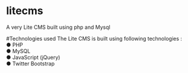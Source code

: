 # litecms
A very Lite CMS built using php and Mysql

#Technologies used
The Lite CMS is built using following technologies :<br>
● PHP<br>
● MySQL<br>
● JavaScript (jQuery)<br>
● Twitter Bootstrap<br>
